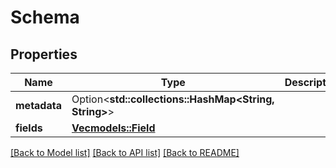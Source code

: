 # Schema

## Properties

Name | Type | Description | Notes
------------ | ------------- | ------------- | -------------
**metadata** | Option<**std::collections::HashMap<String, String>**> |  | [optional]
**fields** | [**Vec<models::Field>**](Field.md) |  | 

[[Back to Model list]](../README.md#documentation-for-models) [[Back to API list]](../README.md#documentation-for-api-endpoints) [[Back to README]](../README.md)



